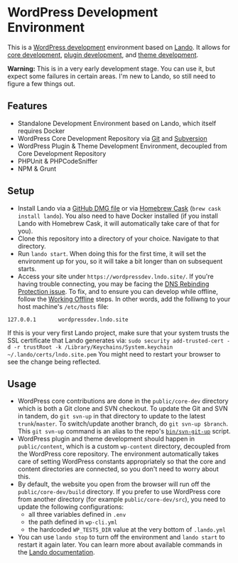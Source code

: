 # WordPress Development Environment

This is a [WordPress development](https://make.wordpress.org) environment based on [Lando](https://docs.devwithlando.io/). It allows for [core development](https://make.wordpress.org/core/), [plugin development](https://make.wordpress.org/plugins/), and [theme development](https://make.wordpress.org/themes/).

**Warning:** This is in a very early development stage. You can use it, but expect some failures in certain areas. I'm new to Lando, so still need to figure a few things out.

## Features

* Standalone Development Environment based on Lando, which itself requires Docker
* WordPress Core Development Repository via [Git](https://github.com/WordPress/wordpress-develop) and [Subversion](https://core.trac.wordpress.org/browser/trunk/)
* WordPress Plugin & Theme Development Environment, decoupled from Core Development Repository
* PHPUnit & PHPCodeSniffer
* NPM & Grunt

## Setup

* Install Lando via a [GitHub DMG file](https://github.com/lando/lando/releases) or via [Homebrew Cask](http://caskroom.io/) (`brew cask install lando`). You also need to have Docker installed (if you install Lando with Homebrew Cask, it will automatically take care of that for you).
* Clone this repository into a directory of your choice. Navigate to that directory.
* Run `lando start`. When doing this for the first time, it will set the environment up for you, so it will take a bit longer than on subsequent starts.
* Access your site under `https://wordpressdev.lndo.site/`. If you're having trouble connecting, you may be facing the [DNS Rebinding Protection issue](https://docs.devwithlando.io/issues/dns-rebind.html). To fix, and to ensure you can develop while offline, follow the [Working Offline](https://docs.devwithlando.io/config/proxy.html#working-offline-or-using-custom-domains) steps. In other words, add the folliwng to your host machine's `/etc/hosts` file:
```
127.0.0.1       wordpressdev.lndo.site
```

If this is your very first Lando project, make sure that your system trusts the SSL certificate that Lando generates via: `sudo security add-trusted-cert -d -r trustRoot -k /Library/Keychains/System.keychain ~/.lando/certs/lndo.site.pem` You might need to restart your browser to see the change being reflected.

## Usage

* WordPress core contributions are done in the `public/core-dev` directory which is both a Git clone and SVN checkout. To update the Git and SVN in tandem, do `git svn-up` in that directory to update to the latest `trunk`/`master`. To switch/update another branch, do `git svn-up $branch`. This `git svn-up` command is an alias to the repo's [`bin/svn-git-up`](bin/svn-git-up) script.
* WordPress plugin and theme development should happen in `public/content`, which is a custom `wp-content` directory, decoupled from the WordPress core repository. The environment automatically takes care of setting WordPress constants appropriately so that the core and content directories are connected, so you don't need to worry about this.
* By default, the website you open from the browser will run off the `public/core-dev/build` directory. If you prefer to use WordPress core from another directory (for example `public/core-dev/src`), you need to update the following configurations:
    * all three variables defined in `.env`
    * the path defined in `wp-cli.yml`
    * the hardcoded `WP_TESTS_DIR` value at the very bottom of `.lando.yml`
* You can use `lando stop` to turn off the environment and `lando start` to restart it again later. You can learn more about available commands in the [Lando documentation](https://docs.devwithlando.io/).
